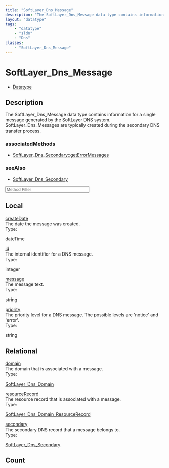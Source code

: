 ```yaml
---
title: "SoftLayer_Dns_Message"
description: "The SoftLayer_Dns_Message data type contains information for a single message generated by the SoftLayer DNS system. Sof... "
layout: "datatype"
tags:
    - "datatype"
    - "sldn"
    - "Dns"
classes:
    - "SoftLayer_Dns_Message"
---
```


# SoftLayer_Dns_Message
<div id='service-datatype'>
    <ul id='sldn-reference-tabs'>
        <li id='datatype'> <a href='/reference/datatypes/SoftLayer_Dns_Message' >Datatype</a></li>
    </ul>
</div>

## Description 
The SoftLayer_Dns_Message data type contains information for a single message generated by the SoftLayer DNS system. SoftLayer_Dns_Messages are typically created during the secondary DNS transfer process. 


### associatedMethods

*  [SoftLayer_Dns_Secondary::getErrorMessages](/reference/services/SoftLayer_Dns_Secondary/getErrorMessages )



### seeAlso

* [SoftLayer_Dns_Secondary](/reference/services/SoftLayer_Dns_Secondary )




<!-- Service Filer BEGIN -->
<div class="view-filters">
        <div class="clearfix">
            <div class="search-input-box">
                <input placeholder="Method Filter" onkeyup="titleSearch(inputId='prop-input', divId='properties', elementClass='prop-row')" 
                    type="text" id="prop-input" value="" size="30" maxlength="128" class="form-text">
            </div>
        </div>
</div>
<!-- Service Filer END -->

<div id="properties" class="content">
    <div id="localProperties" class="prop-content" >
        <h2>Local</h2>
                <div class='prop-row views-row'>
            <span class='views-field-title'>
                <a href="#createDate" name=createDate>createDate</a>
            </span>
            <div class='views-field-body'>The date the message was created. </div>
            <span class="type-label">Type:</span> 
            <div class='type-content'>
                <p>dateTime</p>
            </div>
        </div>
                <div class='prop-row views-row'>
            <span class='views-field-title'>
                <a href="#id" name=id>id</a>
            </span>
            <div class='views-field-body'>The internal identifier for a DNS message. </div>
            <span class="type-label">Type:</span> 
            <div class='type-content'>
                <p>integer</p>
            </div>
        </div>
                <div class='prop-row views-row'>
            <span class='views-field-title'>
                <a href="#message" name=message>message</a>
            </span>
            <div class='views-field-body'>The message text. </div>
            <span class="type-label">Type:</span> 
            <div class='type-content'>
                <p>string</p>
            </div>
        </div>
                <div class='prop-row views-row'>
            <span class='views-field-title'>
                <a href="#priority" name=priority>priority</a>
            </span>
            <div class='views-field-body'>The priority level for a DNS message.  The possible levels are 'notice' and 'error'. </div>
            <span class="type-label">Type:</span> 
            <div class='type-content'>
                <p>string</p>
            </div>
        </div>
            </div>
        <div id="relationalProperties"  class="prop-content" >
        <h2>Relational</h2>
                <div class='prop-row views-row'>
            <span class='views-field-title'>
                <a href="#domain" name=domain>domain</a>
            </span>
            <div class='views-field-body'>The domain that is associated with a message. </div>
            <span class="type-label">Type:</span> 
            <div class='type-content'>
                <p><a href='/reference/datatypes/SoftLayer_Dns_Domain'>SoftLayer_Dns_Domain </a></p>
            </div>
        </div>
                <div class='prop-row views-row'>
            <span class='views-field-title'>
                <a href="#resourceRecord" name=resourceRecord>resourceRecord</a>
            </span>
            <div class='views-field-body'>The resource record that is associated with a message. </div>
            <span class="type-label">Type:</span> 
            <div class='type-content'>
                <p><a href='/reference/datatypes/SoftLayer_Dns_Domain_ResourceRecord'>SoftLayer_Dns_Domain_ResourceRecord </a></p>
            </div>
        </div>
                <div class='prop-row views-row'>
            <span class='views-field-title'>
                <a href="#secondary" name=secondary>secondary</a>
            </span>
            <div class='views-field-body'>The secondary DNS record that a message belongs to. </div>
            <span class="type-label">Type:</span> 
            <div class='type-content'>
                <p><a href='/reference/datatypes/SoftLayer_Dns_Secondary'>SoftLayer_Dns_Secondary </a></p>
            </div>
        </div>
                <h2>Count</h2>
            </div>
</div>


